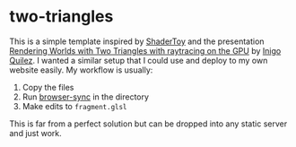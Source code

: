 # two-triangles

This is a simple template inspired by [ShaderToy](https://www.shadertoy.com/) and the presentation [Rendering Worlds with Two Triangles with raytracing on the GPU](https://www.iquilezles.org/www/material/nvscene2008/rwwtt.pdf) by [Inigo Quilez](https://iquilezles.org/). I wanted a similar setup that I could use and deploy to my own website easily. My workflow is usually:

1. Copy the files
2. Run [browser-sync](https://browsersync.io/) in the directory
3. Make edits to `fragment.glsl`

This is far from a perfect solution but can be dropped into any static server and just work.
